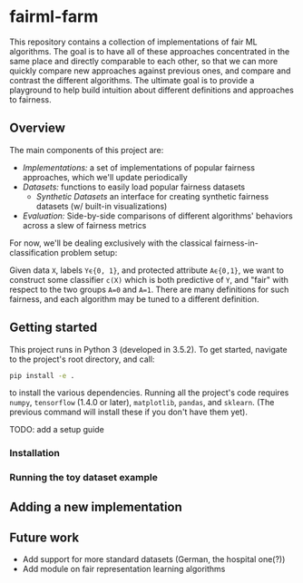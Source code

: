 # fairml-farm
This repository contains a collection of implementations of fair ML algorithms.
The goal is to have all of these approaches concentrated in the same place and directly comparable
to each other, so that we can more quickly compare new approaches against previous ones,
and compare and contrast the different algorithms. The ultimate goal is to provide a playground to help
build intuition about different definitions and approaches to fairness.

## Overview
The main components of this project are:

* *Implementations:* a set of implementations of popular fairness approaches, which we'll update periodically
* *Datasets:* functions to easily load popular fairness datasets
	* *Synthetic Datasets* an interface for creating synthetic fairness datasets (w/ built-in visualizations)
* *Evaluation:* Side-by-side comparisons of different algorithms' behaviors across a slew of fairness metrics

For now, we'll be dealing exclusively with the classical fairness-in-classification problem setup:

Given data `X`, labels `Yϵ{0, 1}`, and protected attribute `Aϵ{0,1}`, we want to construct some classifier `c(X)`
 which is both predictive of `Y`, and "fair" with respect to the two groups `A=0` and `A=1`.
 There are many definitions for such fairness, and each algorithm may be tuned to a different definition.

## Getting started

This project runs in Python 3 (developed in 3.5.2).
To get started, navigate to the project's root directory, and call:
```bash
pip install -e .
```

to install the various dependencies. Running all the project's code requires
 `numpy`, `tensorflow` (1.4.0 or later), `matplotlib`, `pandas`, and `sklearn`.
 (The previous command will install these if you don't have them yet).

TODO: add a setup guide

### Installation
### Running the toy dataset example
## Adding a new implementation

## Future work
* Add support for more standard datasets (German, the hospital one(?))
* Add module on fair representation learning algorithms

